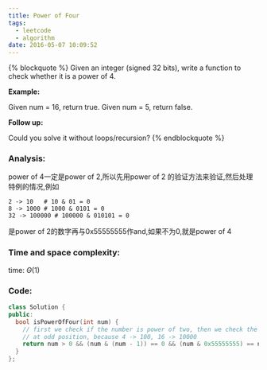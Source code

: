 ```yaml
---
title: Power of Four
tags:
  - leetcode
  - algorithm
date: 2016-05-07 10:09:52
---
```

{% blockquote %}
Given an integer (signed 32 bits), write a function to check whether it is a power of 4.

**Example:**

Given num = 16, return true. Given num = 5, return false.

**Follow up:**

Could you solve it without loops/recursion?
{% endblockquote %}
<!-- more -->
### Analysis:
power of 4一定是power of 2,所以先用power of 2 的验证方法来验证,然后处理特例的情况,例如
```
2 -> 10   # 10 & 01 = 0
8 -> 1000 # 1000 & 0101 = 0
32 -> 100000 # 100000 & 010101 = 0
```
是power of 2的数字再与0x55555555作and,如果不为0,就是power of 4
### Time and space complexity:
time: $\Theta (1)$
### Code:
```cpp
class Solution {
public:
  bool isPowerOfFour(int num) {
    // first we check if the number is power of two, then we check the 1 whether is located
    // at odd position, because 4 -> 100, 16 -> 10000
    return num > 0 && (num & (num - 1)) == 0 && (num & 0x55555555) == num;
  }
};
```
